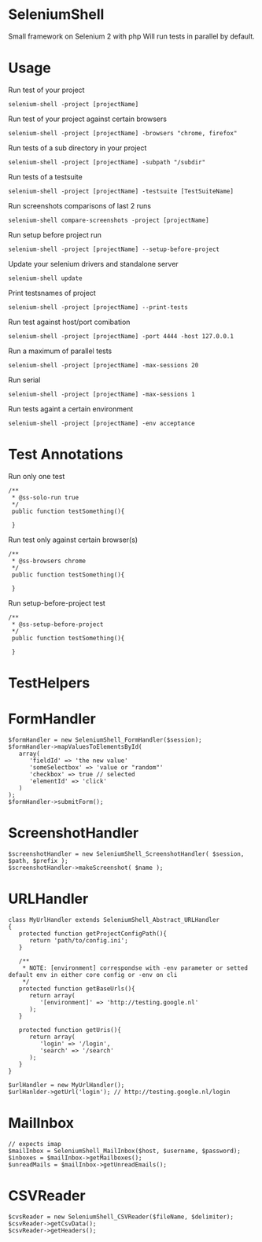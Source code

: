 SeleniumShell
=============

Small framework on Selenium 2 with php
Will run tests in parallel by default.

Usage
=============

Run test of your project
```
selenium-shell -project [projectName]
```

Run test of your project against certain browsers
```
selenium-shell -project [projectName] -browsers "chrome, firefox"
```

Run tests of a sub directory in your project
```
selenium-shell -project [projectName] -subpath "/subdir"
```

Run tests of a testsuite
```
selenium-shell -project [projectName] -testsuite [TestSuiteName]
```

Run screenshots comparisons of last 2 runs
```
selenium-shell compare-screenshots -project [projectName]
```

Run setup before project run
```
selenium-shell -project [projectName] --setup-before-project
```

Update your selenium drivers and standalone server
```
selenium-shell update
```

Print testsnames of project
```
selenium-shell -project [projectName] --print-tests
```

Run test against host/port comibation
```
selenium-shell -project [projectName] -port 4444 -host 127.0.0.1
```

Run a maximum of parallel tests
```
selenium-shell -project [projectName] -max-sessions 20
```

Run serial
```
selenium-shell -project [projectName] -max-sessions 1
```

Run tests againt a certain environment
```
selenium-shell -project [projectName] -env acceptance
```

Test Annotations
=============

Run only one test
```
/**
 * @ss-solo-run true
 */
 public function testSomething(){
 
 }
 ```
 
Run test only against certain browser(s)
```
/**
 * @ss-browsers chrome
 */
 public function testSomething(){
 
 }
 ```

Run setup-before-project test
```
/**
 * @ss-setup-before-project
 */
 public function testSomething(){
 
 }
```

TestHelpers
=============

FormHandler
=====
```
$formHandler = new SeleniumShell_FormHandler($session);
$formHandler->mapValuesToElementsById(
   array(
      'fieldId' => 'the new value'
      'someSelectbox' => 'value or "random"'
      'checkbox' => true // selected
      'elementId' => 'click'
   )
);
$formHandler->submitForm();
```

ScreenshotHandler
=====
```
$screenshotHandler = new SeleniumShell_ScreenshotHandler( $session, $path, $prefix );
$screenshotHandler->makeScreenshot( $name );
```


URLHandler
=====
```
class MyUrlHandler extends SeleniumShell_Abstract_URLHandler
{
   protected function getProjectConfigPath(){
      return 'path/to/config.ini';
   }
   
   /**
    * NOTE: [environment] correspondse with -env parameter or setted default env in either core config or -env on cli
    */
   protected function getBaseUrls(){
      return array(
         '[environment]' => 'http://testing.google.nl'
      );
   }
   
   protected function getUris(){
      return array(
         'login' => '/login',
         'search' => '/search'
      );
   }
}

$urlHandler = new MyUrlHandler();
$urlHanlder->getUrl('login'); // http://testing.google.nl/login
```

MailInbox
=====
```
// expects imap
$mailInbox = SeleniumShell_MailInbox($host, $username, $password);
$inboxes = $mailInbox->getMailboxes();
$unreadMails = $mailInbox->getUnreadEmails();
```


CSVReader 
=====
```
$cvsReader = new SeleniumShell_CSVReader($fileName, $delimiter);
$csvReader->getCsvData();
$csvReader->getHeaders();
```
